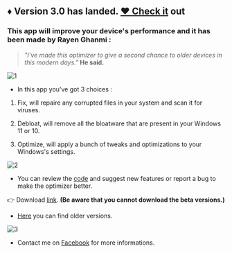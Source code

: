 ## ♦ Version 3.0 has landed. [♥ Check it](https://github.com/RayenGhanmi/Windows-Optimizer-By-RGH/releases/tag/RGH_Optimizer_3.0) out

### This app will improve your device's performance and it has been made by Rayen Ghanmi :

> _"I've made this optimizer to give a second chance to older devices in this modern days."_ **He said.**

![1](https://user-images.githubusercontent.com/108760398/197358843-6d95c425-119c-47e7-a071-00102f445b85.jpg)

* In this app you've got 3 choices :

1. Fix, will repaire any corrupted files in your system and scan it for viruses.

2. Debloat, will remove all the bloatware that are present in your Windows 11 or 10.

3. Optimize, will apply a bunch of tweaks and optimizations to your Windows's settings.

![2](https://user-images.githubusercontent.com/108760398/197358838-79251d76-b985-4850-92b5-c9343d0fad43.png)

* You can review the [code](https://github.com/RayenGhanmi/Windows-Optimizer-By-RGH/blob/main/optimizer.py) and suggest new features or report a bug to make the optimizer better.

👉 Download [link](https://github.com/RayenGhanmi/Windows-Optimizer-By-RGH/releases/tag/RGH_Optimizer_3.0). **(Be aware that you cannot download the beta versions.)**

* [Here](https://github.com/RayenGhanmi/Windows-Optimizer-By-RGH/releases) you can find older versions.

![3](https://user-images.githubusercontent.com/108760398/197358844-4e40ba96-25f0-47ba-a968-c85ca630f89b.jpg)

* Contact me on [Facebook](https://www.facebook.com/GhanmiRayen22) for more informations.
